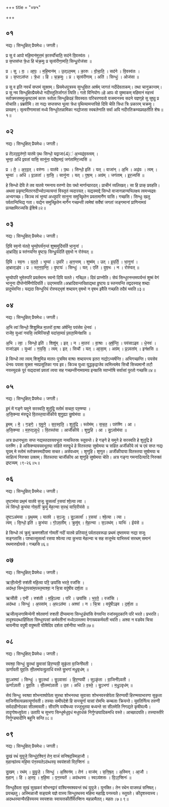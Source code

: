 +++
title = "०७५"

+++


## ०१
नद्यः। सिन्धुक्षित् प्रैयमेधः। जगती।

प्र सु व॑ आपो महि॒मान॑मुत्त॒मं का॒रुर्वो॑चाति॒ सद॑ने वि॒वस्व॑तः ।  
प्र स॒प्तस॑प्त त्रे॒धा हि च॑क्र॒मुः प्र सृत्व॑रीणा॒मति॒ सिन्धु॒रोज॑सा ॥

प्र । सु । वः॒ । आ॒पः॒ । म॒हि॒मान॑म् । उ॒त्ऽत॒मम् । का॒रुः । वो॒चा॒ति॒ । सद॑ने । वि॒वस्व॑तः ।  
प्र । स॒प्तऽस॑प्त । त्रे॒धा । हि । च॒क्र॒मुः । प्र । सृत्व॑रीणाम् । अति॑ । सिन्धुः॑ । ओज॑सा ॥

प्र सु व इति नवर्चं सप्तमं सूक्तम्। प्रियमेधपुत्रस्य सुन्धुक्षित आर्षम् जागतं नदीदेवताकम्। तथा चानुक्रान्तम्। प्र सु नव सिन्धुक्षित्प्रैयमेधो नदीस्तुतिर्जागतं त्विति। गतो विनियोगः॥हे आपः वो युष्माकम् महिमानं महत्त्वं स्तोत्रमत्तममुत्कृष्टतमं कारुः स्तोता सिन्धुक्षिदहं विवस्वतः परिचरणवतो यजमानस्य सदने यज्ञगृहे सु सुष्ठु प्र वोचाति। प्रब्रवीमि। ता नद्यः सप्तसप्त भूत्वा त्रेधा पृथिव्यामन्तरिक्षे दिवि चेति त्रिधा त्रिः प्रकारम् चक्रमुः। प्रावहन्। सृत्वरीणामासां मध्ये सिन्धुरेतन्नामिका नद्योजसा स्वबलेनाति सर्वा अपि नदीरतिक्रम्यप्रवहतीति शेषः॥१॥

## ०२
नद्यः। सिन्धुक्षित् प्रैयमेधः। जगती।

प्र ते॑ऽरद॒द्वरु॑णो॒ यात॑वे प॒थः सिन्धो॒ यद्वाजा{4}॑ अ॒भ्यद्र॑व॒स्त्वम् ।  
भूम्या॒ अधि॑ प्र॒वता॑ यासि॒ सानु॑ना॒ यदे॑षा॒मग्रं॒ जग॑तामिर॒ज्यसि॑ ॥

प्र । ते॒ । अ॒र॒द॒त् । वरु॑णः । यात॑वे । प॒थः । सिन्धो॒ इति॑ । यत् । वाजा॑न् । अ॒भि । अद्र॑वः । त्वम् ।  
भूम्याः॑ । अधि॑ । प्र॒ऽवता॑ । या॒सि॒ । सानु॑ना । यत् । ए॒षा॒म् । अग्र॑म् । जग॑ताम् । इ॒र॒ज्यसि॑ ॥

हे सिन्धो देवि ते तव यातवे गमनाय वरुणो देवः पथो मार्गान्प्रारदत्। प्राचीनं व्यलिखत्। सा हि प्राक् प्रवहति। अथवा प्रकृष्टमितरनदीभ्योऽप्यत्यन्तं विस्तृतं व्यदारयत्। यद्यस्माद्दे सिन्धो वाजानन्नान्यभिलक्ष्य त्वमभ्यद्रवः अभ्यगच्छः। किञ्च त्वं भूम्यां अध्युपरि सानुना समुच्छ्रितेन प्रवतामार्गेण यासि। गच्छसि। सिन्धुः खलु पर्वतान्विभिद्य गता। यद्येन समुच्छ्रितेन मार्गेन गच्छन्ती त्वमेषां सर्वेषां जगतां जङ्गमानां प्राणिनामग्रं प्रत्यक्षमिरज्यसि ईशिषे॥२॥

## ०३
नद्यः। सिन्धुक्षित् प्रैयमेधः। जगती।

दि॒वि स्व॒नो य॑तते॒ भूम्यो॒पर्य॑न॒न्तं शुष्म॒मुदि॑यर्ति भा॒नुना॑ ।  
अ॒भ्रादि॑व॒ प्र स्त॑नयन्ति वृ॒ष्टयः॒ सिन्धु॒र्यदेति॑ वृष॒भो न रोरु॑वत् ॥

दि॒वि । स्व॒नः । य॒त॒ते॒ । भूम्या॑ । उ॒परि॑ । अ॒न॒न्तम् । शुष्म॑म् । उत् । इ॒य॒र्ति॒ । भा॒नुना॑ ।  
अ॒भ्रात्ऽइ॑व । प्र । स्त॒न॒य॒न्ति॒ । वृ॒ष्टयः॑ । सिन्धुः॑ । यत् । एति॑ । वृ॒ष॒भः । न । रोरु॑वत् ॥

भूम्योपरि भूमेरुपरि प्रवर्तमानः स्वनो दिवि यतते। गच्छ्ति। दिवं प्राप्नोति। सेयं सिन्धुरनन्तमपर्यन्तं शुष्मं वेगं भानुना दीप्तेनोर्मिणोदियर्ति। उद्गमयति।अभ्रादिवान्तरिक्षाद्यथा व्रुष्टयः प्र स्तनयन्ति तद्वदस्याह् शब्दाः प्रादुर्भवन्ति। यद्यदा सिन्धुरियं रोरुवद्भृशं शब्दयन् वृषभो न वृषभ इवैति गच्छति तदैवं भवति॥३॥

## ०४
नद्यः। सिन्धुक्षित् प्रैयमेधः। जगती।

अ॒भि त्वा॑ सिन्धो॒ शिशु॒मिन्न मा॒तरो॑ वा॒श्रा अ॑र्षन्ति॒ पय॑सेव धे॒नवः॑ ।  
राजे॑व॒ युध्वा॑ नयसि॒ त्वमित्सिचौ॒ यदा॑सा॒मग्रं॑ प्र॒वता॒मिन॑क्षसि ॥

अ॒भि । त्वा॒ । सिन्धो॒ इति॑ । शिशु॑म् । इत् । न । मा॒तरः॑ । वा॒श्राः । अ॒र्ष॒न्ति॒ । पय॑साऽइव । धे॒नवः॑ ।  
राजा॑ऽइव । युध्वा॑ । न॒य॒सि॒ । त्वम् । इत् । सिचौ॑ । यत् । आ॒सा॒म् । अग्र॑म् । प्र॒ऽवता॑म् । इन॑क्षसि ॥

हे सिन्धो त्वा त्वाम् शिशुमिन्न मातरः पुत्रमिव वाश्राः शब्दयन्त्य इतरा नद्योऽभ्यर्षन्ति। अभिगच्छन्ति। पयसेव धेनवः पयसा युक्ता नवप्रसूतिका गाव इव। किञ्च युध्वा युद्धकृद्राजेव त्वमित्त्वमेव सिचौ सिच्यमानौ तटौ नयस्युदकं पूरं यद्यदासां प्रवतां त्वया सह गच्छन्तीनामग्रमग्र इनक्षसि व्याप्नोषि सर्वासां पुरतो गच्छसि॥४॥

## ०५
नद्यः। सिन्धुक्षित् प्रैयमेधः। जगती।

इ॒मं मे॑ गङ्गे यमुने सरस्वति॒ शुतु॑द्रि॒ स्तोमं॑ सचता॒ परु॒ष्ण्या ।  
अ॒सि॒क्न्या म॑रुद्वृधे वि॒तस्त॒यार्जी॑कीये शृणु॒ह्या सु॒षोम॑या ॥

इ॒मम् । मे॒ । ग॒ङ्गे॒ । य॒मु॒ने॒ । स॒र॒स्व॒ति॒ । शुतु॑द्रि । स्तोम॑म् । स॒च॒त॒ । परु॑ष्णि । आ ।  
अ॒सि॒क्न्या । म॒रु॒त्ऽवृ॒धे॒ । वि॒तस्त॑या । आर्जी॑कीये । शृ॒णु॒हि । आ । सु॒ऽसोम॑या ॥

अत्र प्रधानभूताः सप्त नद्यस्तदवयवभूता नव्यस्तिस्रः स्तूयन्ते। हे गङ्गे हे यमुने हे सरस्वति हे शुतुद्रि हे परुष्णि। हे असिक्न्यावयवभूतया सहिते मरुद्वृधे हे वितस्तया सुषोमया च सहित अर्जीकीये त्वं च एवं सप्त नद्यः यूयम् मे स्तोमं स्तोत्रमस्मदीयमा सचत। असेवध्वम् । शृणुहि। शृणुत। अर्जीकीयाया वितस्तया सुषोमया च साहित्यं निरुक्त उक्तम्। वितस्तया चार्जीकीय आ शृणुहि सुषोमया चेति। अत्र गङ्गा गमनादित्यादि निरुक्तं द्रष्टव्यम् ।९-२६॥५॥

## ०६
नद्यः। सिन्धुक्षित् प्रैयमेधः। जगती।

तृ॒ष्टाम॑या प्रथ॒मं यात॑वे स॒जूः सु॒सर्त्वा॑ र॒सया॑ श्वे॒त्या त्या ।  
त्वं सि॑न्धो॒ कुभ॑या गोम॒तीं क्रुमुं॑ मेह॒त्न्वा स॒रथं॒ याभि॒रीय॑से ॥

तृ॒ष्टऽअ॑मया । प्र॒थ॒मम् । यात॑वे । स॒ऽजूः । सु॒ऽसर्त्वा॑ । र॒सया॑ । श्वे॒त्या । त्या ।  
त्वम् । सि॒न्धो॒ इति॑ । कुभ॑या । गो॒ऽम॒तीम् । क्रुमु॑म् । मे॒ह॒त्न्वा । स॒ऽरथ॑म् । याभिः॑ । ईय॑से ॥

हे सिन्धो त्वं क्रुमुं क्रमणशीलां गोमतीं नदीं यातवे प्रतियातुं पर्वतादवरूढा प्रथमं तृष्तामया नद्या सजूः सङ्गतासि। पश्चात्सुसर्त्वा रसया श्वेत्या त्या कुभया मेहत्न्वा च सह सजूर्भव याभिस्त्वं सरथम् समानं रथमारुह्येयसे। गच्छसि॥६॥

## ०७
नद्यः। सिन्धुक्षित् प्रैयमेधः। जगती।

ऋजी॒त्येनी॒ रुश॑ती महि॒त्वा परि॒ ज्रयां॑सि भरते॒ रजां॑सि ।  
अद॑ब्धा॒ सिन्धु॑र॒पसा॑म॒पस्त॒माश्वा॒ न चि॒त्रा वपु॑षीव दर्श॒ता ॥

ऋजी॑ती । एनी॑ । रुश॑ती । म॒हि॒ऽत्वा । परि॑ । ज्रयां॑सि । भ॒र॒ते॒ । रजां॑सि ।  
अद॑ब्धा । सिन्धुः॑ । अ॒पसा॑म् । अ॒पःऽत॑मा । अश्वा॑ । न । चि॒त्रा । वपु॑षीऽइव । द॒र्श॒ता ॥

ऋजीत्यृजगामिन्येनी श्वेतवर्णा रुशती दीप्यमाना सिन्धुर्ज्रयांसि वेगवन्ति रजांस्युदकानि परि भरते। प्रभरति। तादृश्यदब्धाहिंसिता सिम्धुरपसां कर्मवतीनां मध्येऽपस्तमा वेगाख्यकर्मवती भवति। अश्वा न वडवेव चित्रा चायनीया वपुषी वपुष्मती योषिदिव दर्शता दर्शनीया भवति॥७॥

## ०८
नद्यः। सिन्धुक्षित् प्रैयमेधः। जगती।

स्वश्वा॒ सिन्धुः॑ सु॒रथा॑ सु॒वासा॑ हिर॒ण्ययी॒ सुकृ॑ता वा॒जिनी॑वती ।  
ऊर्णा॑वती युव॒तिः सी॒लमा॑वत्यु॒ताधि॑ वस्ते सु॒भगा॑ मधु॒वृध॑म् ॥

सु॒ऽअश्वा॑ । सिन्धुः॑ । सु॒ऽरथा॑ । सु॒ऽवासाः॑ । हि॒र॒ण्ययी॑ । सुऽकृ॑ता । वा॒जिनी॑ऽवती ।  
ऊर्णा॑ऽवती । यु॒व॒तिः । सी॒लमा॑ऽवती । उ॒त । अधि॑ । व॒स्ते॒ । सु॒ऽभगा॑ । म॒धु॒ऽवृध॑म् ॥

सेयं सिन्धुः स्वश्व्वा शोभनाश्वोपेता सुरथा शोभनरथा सुवासाः शोभनवस्त्रोपेता हिरण्ययी हिरण्मयाभारणा सुकृता वाजिनीवत्यन्नवत्यूर्णावती। तस्याः समीपदेशे हि सन्त्यूर्णा यासां रोमभिः कम्बलाः क्रियन्ते। युवतिर्नित्य तरुणी सर्वदाहीनोदका सीलमावती। सीराणि ययौषध्या रज्जुभूतया बध्यन्ते सा सीलमेति निगद्यते कृषीवल्यैः। तादृगोषध्युपेता। उतापि च सुभगा सिन्धुर्मधुवृधं मधुवर्धकं निर्गुण्ड्यादिकमधि वस्ते। आच्छादयति। तस्यास्तीरे निर्गुण्ड्यादीनि बहूनि सन्ति॥८॥

## ०९
नद्यः। सिन्धुक्षित् प्रैयमेधः। जगती।

सु॒खं रथं॑ युयुजे॒ सिन्धु॑र॒श्विनं॒ तेन॒ वाजं॑ सनिषद॒स्मिन्ना॒जौ ।  
म॒हान्ह्य॑स्य महि॒मा प॑न॒स्यतेऽद॑ब्धस्य॒ स्वय॑शसो विर॒प्शिनः॑ ॥

सु॒खम् । रथ॑म् । यु॒यु॒जे॒ । सिन्धुः॑ । अ॒श्विन॑म् । तेन॑ । वाज॑म् । स॒नि॒ष॒त् । अ॒स्मिन् । आ॒जौ ।  
म॒हान् । हि । अ॒स्य॒ । म॒हि॒मा । प॒न॒स्यते॑ । अद॑ब्धस्य । स्वऽय॑शसः । वि॒ऽर॒प्शिनः॑ ॥

सिन्धुर्देवता सुखं सुखकरं शोभनद्वारं वाश्विनमश्ववन्तं रथं युयुजे। युनक्ति। तेन रथेन वाजमन्नं सनिषत्। प्रयच्छतु। अस्मिन्नाजौ सङ्ग्रामे यज्ञे वास्य सिन्धुरथस्य महिमा महाह्नि पनस्यते। स्तूयते। कीदृशस्यास्य। अदब्धस्यान्यैरहिंस्यस्य स्वयशसः स्वायत्तकीर्तेर्विरप्शिनः महन्नामैतत्। महतः।७॥ ९॥